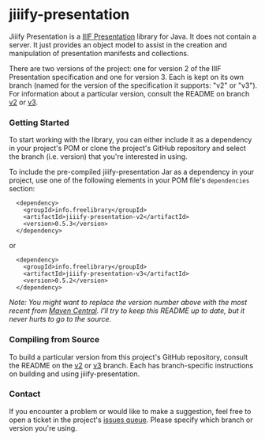 # jiiify-presentation

Jiiify Presentation is a [IIIF Presentation](http://iiif.io/api/presentation) library for Java. It does not contain a server. It just provides an object model to assist in the creation and manipulation of presentation manifests and collections.

There are two versions of the project: one for version 2 of the IIIF Presentation specification and one for version 3. Each is kept on its own branch (named for the version of the specification it supports: "v2" or "v3"). For information about a particular version, consult the README on branch [v2](https://github.com/ksclarke/jiiify-presentation/tree/v2) or [v3](https://github.com/ksclarke/jiiify-presentation/tree/v3).

### Getting Started

To start working with the library, you can either include it as a dependency in your project's POM or clone the project's GitHub repository and select the branch (i.e. version) that you're interested in using.

To include the pre-compiled jiiify-presentation Jar as a dependency in your project, use one of the following elements in your POM file's `dependencies` section:

```
  <dependency>
    <groupId>info.freelibrary</groupId>
    <artifactId>jiiify-presentation-v2</artifactId>
    <version>0.5.3</version>
  </dependency>
```

or

```
  <dependency>
    <groupId>info.freelibrary</groupId>
    <artifactId>jiiify-presentation-v3</artifactId>
    <version>0.5.2</version>
  </dependency>
```

_Note: You might want to replace the version number above with the most recent from [Maven Central](https://search.maven.org/search?q=%22jiiify-presentation%22). I'll try to keep this README up to date, but it never hurts to go to the source._

### Compiling from Source

To build a particular version from this project's GitHub repository, consult the README on the [v2](https://github.com/ksclarke/jiiify-presentation/tree/v2) or [v3](https://github.com/ksclarke/jiiify-presentation/tree/v3) branch. Each has branch-specific instructions on building and using jiiify-presentation.

### Contact

If you encounter a problem or would like to make a suggestion, feel free to open a ticket in the project's [issues queue](https://github.com/ksclarke/jiiify-presentation/issues "GitHub Issue Queue"). Please specify which branch or version you're using.
